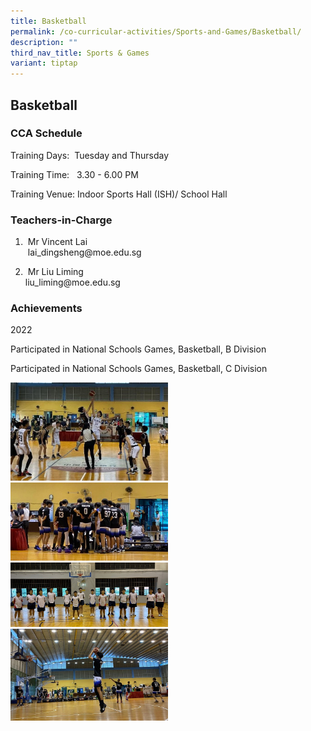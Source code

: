 ```yaml
---
title: Basketball
permalink: /co-curricular-activities/Sports-and-Games/Basketball/
description: ""
third_nav_title: Sports & Games
variant: tiptap
---
```

<h2>Basketball</h2><h3>CCA Schedule</h3><p>Training Days: &nbsp;Tuesday and Thursday&nbsp;</p><p>Training Time: &nbsp; 3.30 - 6.00 PM</p><p>Training Venue:&nbsp;Indoor Sports Hall (ISH)/ School Hall</p><h3>Teachers-in-Charge</h3><ol data-tight="true" class="tight"><li><p>&nbsp;Mr Vincent Lai<br>&nbsp;lai_dingsheng@moe.edu.sg</p></li><li><p>&nbsp;Mr Liu Liming<br>liu_liming@moe.edu.sg</p></li></ol><h3>Achievements</h3><p>2022</p><p>Participated in National Schools Games, Basketball, B Division</p><p>Participated in National Schools Games, Basketball, C Division</p><div class="isomer-image-wrapper"><img style="width:50%" height="auto" width="100%" src="/images/Basketball1.jpg"></div><div class="isomer-image-wrapper"><img style="width:50%" height="auto" width="100%" src="/images/Basketball2.jpg"></div><div class="isomer-image-wrapper"><img style="width:50%" height="auto" width="100%" src="/images/Basketball(3).jpg"></div><div class="isomer-image-wrapper"><img style="width:50%" height="auto" width="100%" src="/images/Basketball(4).jpg"></div><p></p>